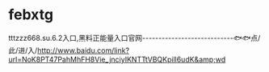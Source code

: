 # febxtg
tttzzz668.su.6.2入口,黑料正能量入口官网----------------------------🐟🐟点/此/进/入/http://www.baidu.com/link?url=NoK8PT47PahMhFH8Vie_jnciyIKNTTtVBQKpill6udK&amp;wd
